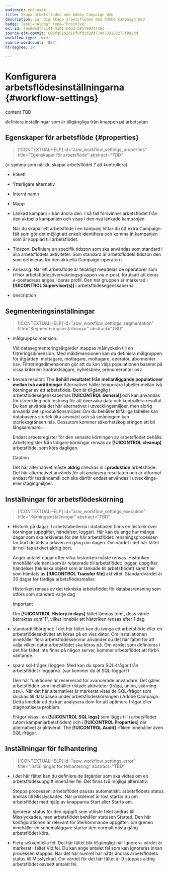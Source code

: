```yaml
---
audience: end-user
title: Skapa arbetsflöden med Adobe Campaign Web
description: Lär dig skapa arbetsflöden med Adobe Campaign Web
badge: label="Alpha" type="Positive"
exl-id: 7ac8eedf-c141-4a61-b4d3-d81f99247c6d
source-git-commit: 696fa6192c16f8fd1d2dd77ad533203277f8a2dd
workflow-type: tm+mt
source-wordcount: '854'
ht-degree: 2%

---
```


# Konfigurera arbetsflödesinställningarna {#workflow-settings}

content TBD

definiera inställningar som är tillgängliga från knappen på arbetsytan
<!--à reformuler-->

## Egenskaper för arbetsflöde {#properties}

>[!CONTEXTUALHELP]
>id="acw_workflow_settings_properties"
>title="Egenskaper för arbetsflöde"
>abstract="TBD"

(= samma som när du skapar arbetsflödet ? att kontrollera)

* Etikett
* Ytterligare alternativ
* Internt namn
* Mapp
* Länkad kampanj > kan ändra den. I så fall försvinner arbetsflödet från den aktuella kampanjen och visas i den nya länkade kampanjen

   När du skapar ett arbetsflöde i en kampanj hittar du ett extra Campaign-fält som gör det möjligt att enkelt identifiera och komma åt kampanjen som är kopplad till arbetsflödet.

* Tidszon: Definiera en specifik tidszon som ska användas som standard i alla arbetsflödets aktiviteter. Som standard är arbetsflödets tidszon den som definieras för den aktuella Campaign-operatorn.
* Ansvarig: När ett arbetsflöde är felaktigt meddelas de operatorer som tillhör arbetsflödesövervakningsgruppen via e-post, förutsatt att deras e-postadress anges i deras profil. Den här gruppen är markerad i **[!UICONTROL Supervisor(s)]** i arbetsflödesegenskaperna.
* description

## Segmenteringsinställningar

>[!CONTEXTUALHELP]
>id="acw_workflow_settings_segmentation"
>title="Segmenteringsinställningar"
>abstract="TBD"

* målgruppsdimension:

   Vid datasegmenteringsåtgärder mappas målnyckeln till en filtreringsdimension. Med måldimensionen kan du definiera målgruppen för åtgärden: mottagare, mottagare, mottagare, operatör, abonnenter osv. Filtreringsdimensionen gör att du kan välja populationen baserat på vissa kriterier: kontraktsägare, nyhetsbrev, prenumeranter osv.

* bevara resultat: The **Behåll resultatet från mellanliggande populationer mellan två avrättningar** Alternativet håller temporära tabeller mellan två körningar av ett arbetsflöde.  Den är tillgänglig i arbetsflödesegenskapernas **[!UICONTROL General]** och kan användas för utveckling och testning för att övervaka data och kontrollera resultat. Du kan använda det här alternativet i utvecklingsmiljöer, men aldrig använda det i produktionsmiljöer. Om du behåller tillfälliga tabeller kan databasens storlek öka avsevärt och så småningom kan storleksgränsen nås. Dessutom kommer säkerhetskopieringen att bli långsammare.

   Endast arbetsregister för den senaste körningen av arbetsflödet behålls. Arbetsregister från tidigare körningar rensas av **[!UICONTROL cleanup]** arbetsflöde, som körs dagligen.

   >[!CAUTION]
   >
   >Det här alternativet måste **aldrig** checkas in i **produktion** arbetsflöde. Det här alternativet används för att analysera resultaten och är utformat endast för teständamål och ska därför endast användas i utvecklings- eller stagingmiljöer.

## Inställningar för arbetsflödeskörning

>[!CONTEXTUALHELP]
>id="acw_workflow_settings_execution"
>title="Körningsinställningar"
>abstract="TBD"

* Historik på dagar: I arbetstabellerna i databasen finns en historik över körningar (uppgifter, händelser, loggar). Här kan du ange hur många dagar som ska arkiveras för det här arbetsflödet: rensningsprocessen tar bort de äldsta arkiven en gång om dagen. Om värdet i det här fältet är noll tas arkivet aldrig bort.

   Anger antalet dagar efter vilka historiken måste rensas. Historiken innehåller element som är relaterade till arbetsflödet: loggar, uppgifter, händelser (tekniska objekt som är länkade till arbetsflödet) samt filer som hämtats av **[!UICONTROL Transfer file]** aktivitet. Standardvärdet är 30 dagar för färdiga arbetsflödesmallar.

   Historiken rensas av det tekniska arbetsflödet för databasrensning som utförs som standard varje dag

   >[!IMPORTANT]
   >
   >Om **[!UICONTROL History in days]** fältet lämnas tomt, dess värde betraktas som&quot;1&quot;, vilket innebär att historiken rensas efter 1 dag.

* standardtillhörighet: I det här fältet kan du tvinga ett arbetsflöde eller en arbetsflödesaktivitet att köras på en viss dator.   Om installationen innehåller flera arbetsflödesservrar använder du det här fältet för att välja vilken dator arbetsflödet ska köras på. Om värdet som definieras i det här fältet inte finns på någon server, kommer arbetsflödet att förbli väntande.

* spara sql-frågor i loggen: Med kan du spara SQL-frågor från arbetsflödet i loggarna. (var kommer du åt SQL-loggar?)

   Den här funktionen är reserverad för avancerade användare. Det gäller arbetsflöden som innehåller riktade aktiviteter (fråga, union, skärning osv.). När det här alternativet är markerat visas de SQL-frågor som skickas till databasen under arbetsflödeskörningen i Adobe Campaign: Detta innebär att du kan analysera dem för att optimera frågor eller diagnostisera problem.

   Frågor visas i en **[!UICONTROL SQL logs]** som läggs till i arbetsflödet (utom kampanjarbetsflöden) och i **[!UICONTROL Properties]** när alternativet är aktiverat. The **[!UICONTROL Audit]** -fliken innehåller även SQL-frågor.

## Inställningar för felhantering

>[!CONTEXTUALHELP]
>id="acw_workflow_settings_error"
>title="Inställningar för felhantering"
>abstract="TBD"

* I det här fältet kan du definiera de åtgärder som ska vidtas om en arbetsflödesuppgift innehåller fel. Det finns två möjliga alternativ:

   Stoppa processen: arbetsflödet pausas automatiskt. arbetsflödets status ändras till Misslyckades. När problemet är löst startar du om arbetsflödet med hjälp av knapparna Start eller Starta om.

   Ignorera: status för den uppgift som utlöste felet ändras till Misslyckades, men arbetsflödet behåller statusen Started. Den här konfigurationen är relevant för återkommande uppgifter: om grenen innehåller en schemaläggare startar den normalt nästa gång arbetsflödet körs.

* Flera sekventiella fel: Det här fältet blir tillgängligt när Ignorera-värdet är markerat i fältet Vid fel. Du kan ange antalet fel som kan ignoreras innan processen stoppas. När det här numret har nåtts ändras arbetsflödets status till Misslyckad. Om värdet för det här fältet är 0 stoppas aldrig arbetsflödet oavsett antalet fel.
